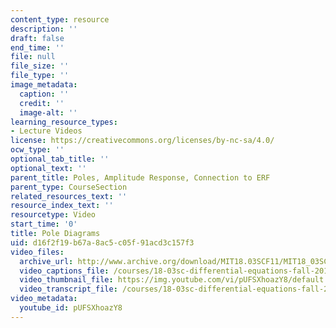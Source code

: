 ```yaml
---
content_type: resource
description: ''
draft: false
end_time: ''
file: null
file_size: ''
file_type: ''
image_metadata:
  caption: ''
  credit: ''
  image-alt: ''
learning_resource_types:
- Lecture Videos
license: https://creativecommons.org/licenses/by-nc-sa/4.0/
ocw_type: ''
optional_tab_title: ''
optional_text: ''
parent_title: Poles, Amplitude Response, Connection to ERF
parent_type: CourseSection
related_resources_text: ''
resource_index_text: ''
resourcetype: Video
start_time: '0'
title: Pole Diagrams
uid: d16f2f19-b67a-8ac5-c05f-91acd3c157f3
video_files:
  archive_url: http://www.archive.org/download/MIT18.03SCF11/MIT18_03SC_110802_L1_300k.mp4
  video_captions_file: /courses/18-03sc-differential-equations-fall-2011/cefe4258c9775865a6e217e593497fd9_pUFSXhoazY8.vtt
  video_thumbnail_file: https://img.youtube.com/vi/pUFSXhoazY8/default.jpg
  video_transcript_file: /courses/18-03sc-differential-equations-fall-2011/602fbc12c23b449542d4ed24507501a4_pUFSXhoazY8.pdf
video_metadata:
  youtube_id: pUFSXhoazY8
---
```

